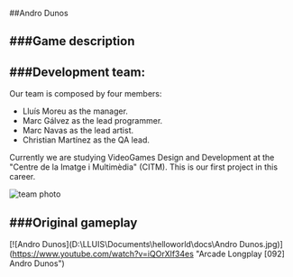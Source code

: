 ﻿##Andro Dunos

###Game description
--

###Development team:
--

Our team is composed by four members:

- Lluís Moreu as the manager.
- Marc Gálvez as the lead programmer.
- Marc Navas as the lead artist.
- Christian Martínez as the QA lead.

Currently we are studying VideoGames Design and Development at the "Centre de la Imatge i Multimèdia" (CITM). This is our first project in this career.

![team photo](D:\LLUIS\Imagenes\images.jpg)

###Original gameplay
--

[![Andro Dunos](D:\LLUIS\Documents\helloworld\docs\Andro Dunos.jpg)]
(https://www.youtube.com/watch?v=iQOrXlf34es "Arcade Longplay [092] Andro Dunos")